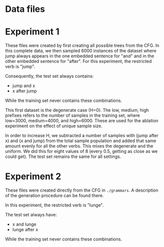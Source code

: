 # Data files

# Experiment 1
These files were created by first creating all possible trees from the CFG.
In this complete data, we then sampled 6000 instances of the dataset where
jump always appears in the one embedded sentence for "and" and in the
other embedded sentence for "after". For this experiment, the restricted
verb is "jump". 

Consequently, the test set always contains:

- jump and x
- x after jump

While the training set never contains these combinations. 

This first dataset is the degenerate case (H=0).
The low, medium, high prefixes refers to the number of samples in the
training set, where low=3000, medium=4000, and high=6000. These are used
for the ablation experiment on the effect of unique sample size.

In order to increase H, we subtracted a number of samples with (jump after
x) and (x and jump) from the total sample population and added that same
amount evenly for all the other verbs. This mixes the degenerate and the
uniform. We did this for eight values of 8 (every 0.5, getting as close as
we could get). The test set remains the same for all settings.

# Experiment 2
These files were created directly from the CFG in `./grammars`. A
description of the generation procedure can be found there. 

In this experiment, the restricted verb is "lunge". 

The test set always have:
- x and lunge
- lunge after x

While the training set never contains these combinations. 
